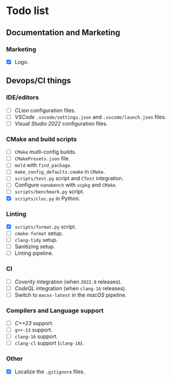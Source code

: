 <!--=-=-=-=-=-=-=-=-=-=-=-=-=-=-=-=-=-=-=-=-=-=-=-=-=-=-=-=-=-=-=-=-=-=-=-=-=-->
# Todo list
<!--=-=-=-=-=-=-=-=-=-=-=-=-=-=-=-=-=-=-=-=-=-=-=-=-=-=-=-=-=-=-=-=-=-=-=-=-=-->

<!----------------------------------------------------------------------------->
## Documentation and Marketing
<!----------------------------------------------------------------------------->

### Marketing

- [x] Logo.

<!----------------------------------------------------------------------------->
## Devops/CI things
<!----------------------------------------------------------------------------->

### IDE/editors

- [ ] *CLion* configuration files.
- [ ] *VSCode* `.vscode/settings.json` and `.vscode/launch.json` files.
- [ ] *Visual Studio 2022* configuration files.

### CMake and build scripts

- [ ] `CMake` mutli-config builds.
- [ ] `CMakePresets.json` file.
- [ ] `mold` with `find_package`.
- [ ] `make_config_defaults.cmake` in `CMake`.
- [ ] `scripts/test.py` script and `CTest` integration.
- [ ] Configure `nanobench` with `vcpkg` and `CMake`.
- [ ] `scripts/benchmark.py` script.
- [x] `scripts/cloc.py` in Python.

### Linting

- [x] `scripts/format.py` script.
- [ ] `cmake-format` setup.
- [ ] `clang-tidy` setup.
- [ ] Sanitizing setup.
- [ ] Linting pipeline.

### CI

- [ ] *Coverity* integration (when `2022.9` releases).
- [ ] *CodeQL* integration (when `clang-16` releases).
- [ ] Switch to `macos-latest` in the *macOS* pipeline.

### Compilers and Language support

- [ ] *C++23* support.
- [ ] `g++-13` support.
- [ ] `clang-16` support.
- [ ] `clang-cl` support (`clang-16`).

### Other

- [x] Localize the `.gitignore` files.
